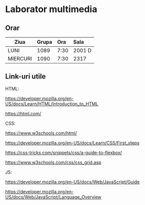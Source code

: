 # Laborator multimedia

## Orar
| Ziua          | Grupa        | Ora          | Sala         |
| ------------- |:-------------|:-------------|:-------------|
| LUNI          | 1089         | 7:30         | 2001 D       |
| MIERCURI      | 1090         | 7:30         | 2317         |


## Link-uri utile

HTML:

https://developer.mozilla.org/en-US/docs/Learn/HTML/Introduction_to_HTML

https://html.com/


CSS:

https://www.w3schools.com/html/

https://developer.mozilla.org/en-US/docs/Learn/CSS/First_steps

https://css-tricks.com/snippets/css/a-guide-to-flexbox/

https://www.w3schools.com/css/css_grid.asp


JS:

https://developer.mozilla.org/en-US/docs/Web/JavaScript/Guide

https://developer.mozilla.org/en-US/docs/Web/JavaScript/Language_Overview

